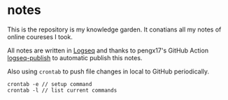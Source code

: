 # notes

This is the repository is my knowledge garden. It conatians all my notes of online coureses I took.

All notes are written in [Logseq](https://logseq.com/) and thanks to pengx17's GitHub Action [logseq-publish](https://github.com/pengx17/logseq-publish) to automatic publish this notes.

Also using `crontab` to push file changes in local to GitHub periodically.
```
crontab -e // setup command
crontab -l // list current commands
```
